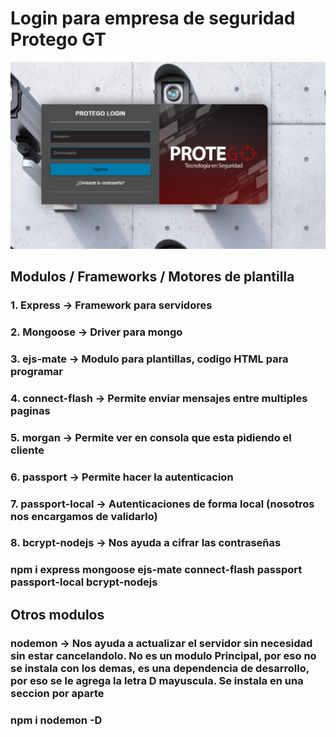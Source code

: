 # Login para empresa de seguridad Protego GT
![This is an image](/img/login.PNG)

## Modulos / Frameworks / Motores de plantilla
### 1. Express -> Framework para servidores 
### 2. Mongoose -> Driver para mongo
### 3. ejs-mate -> Modulo para plantillas, codigo HTML para programar 
### 4. connect-flash -> Permite enviar mensajes entre multiples paginas
### 5. morgan -> Permite ver en consola que esta pidiendo el cliente
### 6. passport -> Permite hacer la autenticacion 
### 7. passport-local -> Autenticaciones de forma local (nosotros nos encargamos de validarlo)
### 8. bcrypt-nodejs -> Nos ayuda a cifrar las contraseñas
### npm i express mongoose ejs-mate connect-flash passport passport-local bcrypt-nodejs 

## Otros modulos 
### nodemon -> Nos ayuda a actualizar el servidor sin necesidad sin estar cancelandolo. No es un modulo Principal, por eso no se instala con los demas, es una dependencia de desarrollo, por eso se le agrega la letra D mayuscula. Se instala en una seccion por aparte 
### npm i nodemon -D


